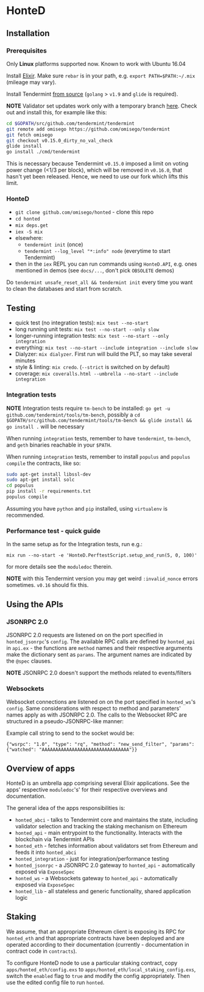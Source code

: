 # HonteD

## Installation

### Prerequisites

Only **Linux** platforms supported now. Known to work with Ubuntu 16.04

Install [Elixir](http://elixir-lang.github.io/install.html#unix-and-unix-like).
Make sure `rebar` is in your path, e.g. `export PATH=$PATH:~/.mix` (mileage may vary).

Install Tendermint [from source](https://tendermint.readthedocs.io/en/master/install.html#from-source) (`golang` > `v1.9` and `glide` is required).

**NOTE** Validator set updates work only with a temporary branch [here](https://github.com/omisego/tendermint/tree/v0.15.0_dirty_no_val_check).
Check out and install this, for example like this:

```bash
cd $GOPATH/src/github.com/tendermint/tendermint
git remote add omisego https://github.com/omisego/tendermint
git fetch omisego
git checkout v0.15.0_dirty_no_val_check
glide install
go install ./cmd/tendermint
```

This is necessary because Tendermint `v0.15.0` imposed a limit on voting power change (<1/3 per block),
which will be removed in `v0.16.0`, that hasn't yet been released.
Hence, we need to use our fork which lifts this limit.

### HonteD

  - `git clone github.com/omisego/honted` - clone this repo
  - `cd honted`
  - `mix deps.get`
  - `iex -S mix`
  - elsewhere:
    - `tendermint init` (once)
    - `tendermint --log_level "*:info" node` (everytime to start Tendermint)
  - then in the `iex` REPL you can run commands using `HonteD.API`, e.g. ones mentioned in demos (see `docs/...`, don't pick `OBSOLETE` demos)

Do `tendermint unsafe_reset_all && tendermint init` every time you want to clean the databases and start from scratch.

## Testing

 - quick test (no integration tests): `mix test --no-start`
 - long running unit tests: `mix test --no-start --only slow`
 - longer-running integration tests: `mix test --no-start --only integration`
 - everything: `mix test --no-start --include integration --include slow`
 - Dialyzer: `mix dialyzer`. First run will build the PLT, so may take several minutes
 - style & linting: `mix credo`. (`--strict` is switched on by default)
 - coverage: `mix coveralls.html --umbrella --no-start --include integration`

### Integration tests

**NOTE** Integration tests require `tm-bench` to be installed: `go get -u github.com/tendermint/tools/tm-bench`, possibly a `cd $GOPATH/src/github.com/tendermint/tools/tm-bench && glide install && go install .` will be necessary

When running `integration` tests, remember to have `tendermint`, `tm-bench`, and `geth` binaries reachable in your `$PATH`.

When running `integration` tests, remember to install `populus` and `populus compile` the contracts, like so:
```bash
sudo apt-get install libssl-dev
sudo apt-get install solc
cd populus
pip install -r requirements.txt
populus compile
```

Assuming you have `python` and `pip` installed, using `virtualenv` is recommended.

### Performance test - quick guide

In the same setup as for the Integration tests, run e.g.:
```
mix run --no-start -e 'HonteD.PerftestScript.setup_and_run(5, 0, 100)'
```

for more details see the `moduledoc` therein.

**NOTE** with this Tendermint version you may get weird `:invalid_nonce` errors sometimes.
`v0.16` should fix this.

## Using the APIs

### JSONRPC 2.0

JSONRPC 2.0 requests are listened on on the port specified in `honted_jsonrpc`'s `config`.
The available RPC calls are defined by `honted_api` in `api.ex` - the functions are `method` names and their respective arguments make the dictionary sent as `params`.
The argument names are indicated by the `@spec` clauses.

**NOTE** JSONRPC 2.0 doesn't support the methods related to events/filters

### Websockets

Websocket connections are listened on on the port specified in `honted_ws`'s `config`.
Same considerations with respect to method and parameters' names apply as with JSONRPC 2.0.
The calls to the Websocket RPC are structured in a pseudo-JSONRPC-like manner:

Example call string to send to the socket would be:
```
{"wsrpc": "1.0", "type": "rq", "method": "new_send_filter", "params": {"watched": "AAAAAAAAAAAAAAAAAAAAAAAAAAAAAAAA"}}
```

## Overview of apps

HonteD is an umbrella app comprising several Elixir applications.
See the apps' respective `moduledoc`'s' for their respective overviews and documentation.

The general idea of the apps responsibilities is:
  - `honted_abci` - talks to Tendermint core and maintains the state, including validator selection and tracking the staking mechanism on Ethereum
  - `honted_api` - main entrypoint to the functionality. Interacts with the blockchain via Tendermint APIs
  - `honted_eth` - fetches information about validators set from Ethereum and feeds it into `honted_abci`
  - `honted_integration` - just for integration/performance testing
  - `honted_jsonrpc` - a JSONRPC 2.0 gateway to `honted_api` - automatically exposed via `ExposeSpec`
  - `honted_ws` - a Websockets gateway to `honted_api` - automatically exposed via `ExposeSpec`
  - `honted_lib` - all stateless and generic functionality, shared application logic

## Staking

We assume, that an appropriate Ethereum client is exposing its RPC for `honted_eth`
and that appropriate contracts have been deployed and are operated according to their documentation
(currently - documentation in contract code in `contracts`).

To configure HonteD node to use a particular staking contract,
copy `apps/honted_eth/config.exs` to `apps/honted_eth/local_staking_config.exs`,
switch the `enabled` flag to `true` and modify the config appropriately.
Then use the edited config file to run `honted`.
